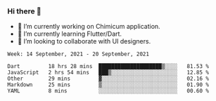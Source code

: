 ### Hi there 👋

<!--
**devcat37/devcat37** is a ✨ _special_ ✨ repository because its `README.md` (this file) appears on your GitHub profile.-->


- 🔭 I’m currently working on Chimicum application.
- 🌱 I’m currently learning Flutter/Dart.
- 👯 I’m looking to collaborate with UI designers.
<!-- - 🤔 I’m looking for help with ... -->

<!--START_SECTION:waka-->
```text
Week: 14 September, 2021 - 20 September, 2021

Dart         18 hrs 28 mins  ████████████████████▒░░░░   81.53 % 
JavaScript   2 hrs 54 mins   ███▒░░░░░░░░░░░░░░░░░░░░░   12.85 % 
Other        29 mins         ▓░░░░░░░░░░░░░░░░░░░░░░░░   02.16 % 
Markdown     25 mins         ▒░░░░░░░░░░░░░░░░░░░░░░░░   01.90 % 
YAML         8 mins          ░░░░░░░░░░░░░░░░░░░░░░░░░   00.60 % 
```
<!--END_SECTION:waka-->
